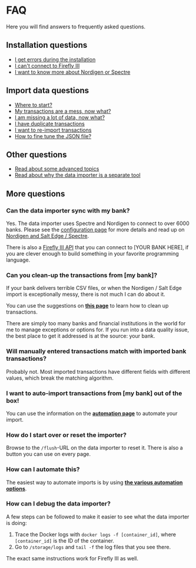 # FAQ

Here you will find answers to frequently asked questions.

## Installation questions

- [I get errors during the installation](installation-errors.md)
- [I can't connect to Firefly III](connection-errors.md)
- [I want to know more about Nordigen or Spectre](spectre-and-nordigen.md)

## Import data questions

- [Where to start?](where-to-start.md)
- [My transactions are a mess, now what?](messy-transactions.md)
- [I am missing a lot of data, now what?](missing-data.md)
- [I have duplicate transactions](duplicates.md)
- [I want to re-import transactions](re-import.md)
- [How to fine tune the JSON file?](json.md)

## Other questions

- [Read about some advanced topics](../advanced/index.md)
- [Read about why the data importer is a separate tool](../more-information/separate-tool.md)

## More questions

### Can the data importer sync with my bank?

Yes. The data importer uses Spectre and Nordigen to connect to over 6000 banks. Please see the [configuration page](../installation/configuration.md) for more details and read up on [Nordigen and Salt Edge / Spectre](spectre-and-nordigen.md).

There is also a [Firefly III API](../../firefly-iii/index.md) that you can connect to \[YOUR BANK HERE\], if you are clever enough to build something in your favorite programming language.

### Can you clean-up the transactions from \[my bank\]?

If your bank delivers terrible CSV files, or when the Nordigen / Salt Edge import is exceptionally messy, there is not much I can do about it.

You can use the suggestions on **[this page](messy-transactions.md)** to learn how to clean up transactions.

There are simply too many banks and financial institutions in the world for me to manage exceptions or options for. If you run into a data quality issue, the best place to get it addressed is at the source: your bank.

### Will manually entered transactions match with imported bank transactions?

Probably not. Most imported transactions have different fields with different values, which break the matching algorithm. 

### I want to auto-import transactions from \[my bank\] out of the box!

You can use the information on the **[automation page](../advanced/automation.md)** to automate your import.

### How do I start over or reset the importer?

Browse to the `/flush`-URL on the data importer to reset it. There is also a button you can use on every page.

### How can I automate this?

The easiest way to automate imports is by using **[the various automation options](../advanced/automation.md)**.

### How can I debug the data importer?

A few steps can be followed to make it easier to see what the data importer is doing:

1. Trace the Docker logs with `docker logs -f [container_id]`, where `[container_id]` is the ID of the container.
2. Go to `/storage/logs` and `tail -f` the log files that you see there.

The exact same instructions work for Firefly III as well.

